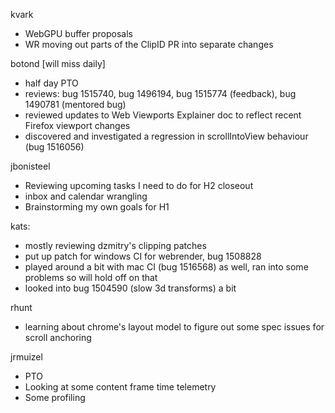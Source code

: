 kvark
  * WebGPU buffer proposals
  * WR moving out parts of the ClipID PR into separate changes

botond [will miss daily]
  * half day PTO 
  * reviews: bug 1515740, bug 1496194, bug 1515774 (feedback), bug 1490781 (mentored bug) 
  * reviewed updates to Web Viewports Explainer doc to reflect recent Firefox viewport changes 
  * discovered and investigated a regression in scrollIntoView behaviour (bug 1516056)

jbonisteel
  * Reviewing upcoming tasks I need to do for H2 closeout
  * inbox and calendar wrangling
  * Brainstorming my own goals for H1

kats:
  * mostly reviewing dzmitry's clipping patches
  * put up patch for windows CI for webrender, bug 1508828
  * played around a bit with mac CI (bug 1516568) as well, ran into some problems so will hold off on that
  * looked into bug 1504590 (slow 3d transforms) a bit

rhunt
  * learning about chrome's layout model to figure out some spec issues for scroll anchoring

jrmuizel
  * PTO
  * Looking at some content frame time telemetry
  * Some profiling
